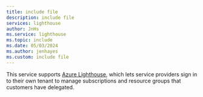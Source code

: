 ```yaml
---
title: include file
description: include file
services: lighthouse
author: JnHs
ms.service: lighthouse
ms.topic: include
ms.date: 05/03/2024
ms.author: jenhayes
ms.custom: include file
---
```


This service supports [Azure Lighthouse](../articles/lighthouse/overview.md), which lets service providers sign in to their own tenant to manage subscriptions and resource groups that customers have delegated.